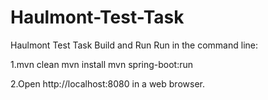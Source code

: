 # Haulmont-Test-Task
Haulmont Test Task
Build and Run
Run in the command line:

1.mvn clean
mvn install
mvn spring-boot:run

2.Open http://localhost:8080 in a web browser.
